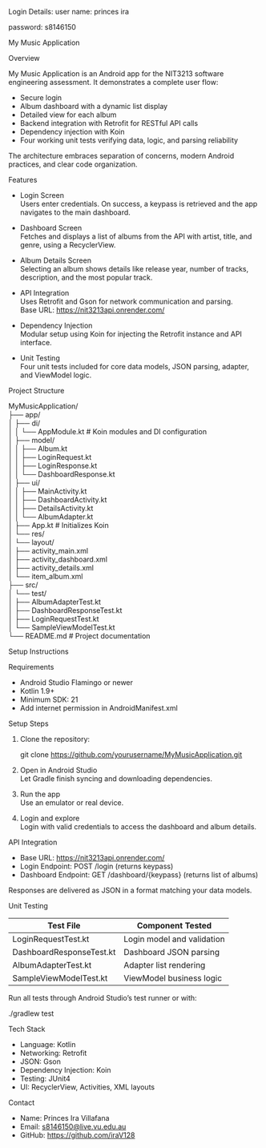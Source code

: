 Login Details:
user name: princes ira

password: s8146150



My Music Application

Overview

My Music Application is an Android app for the NIT3213 software engineering assessment. It demonstrates a complete user flow:

- Secure login  
- Album dashboard with a dynamic list display  
- Detailed view for each album  
- Backend integration with Retrofit for RESTful API calls  
- Dependency injection with Koin  
- Four working unit tests verifying data, logic, and parsing reliability

The architecture embraces separation of concerns, modern Android practices, and clear code organization.

Features

- Login Screen  
  Users enter credentials. On success, a keypass is retrieved and the app navigates to the main dashboard.

- Dashboard Screen  
  Fetches and displays a list of albums from the API with artist, title, and genre, using a RecyclerView.

- Album Details Screen  
  Selecting an album shows details like release year, number of tracks, description, and the most popular track.

- API Integration  
  Uses Retrofit and Gson for network communication and parsing.  
  Base URL: https://nit3213api.onrender.com/

- Dependency Injection  
  Modular setup using Koin for injecting the Retrofit instance and API interface.

- Unit Testing  
  Four unit tests included for core data models, JSON parsing, adapter, and ViewModel logic.

Project Structure

MyMusicApplication/  
├── app/  
│   ├── di/  
│   │   └── AppModule.kt          # Koin modules and DI configuration  
│   ├── model/  
│   │   ├── Album.kt  
│   │   ├── LoginRequest.kt  
│   │   ├── LoginResponse.kt  
│   │   └── DashboardResponse.kt  
│   ├── ui/  
│   │   ├── MainActivity.kt  
│   │   ├── DashboardActivity.kt  
│   │   ├── DetailsActivity.kt  
│   │   └── AlbumAdapter.kt  
│   ├── App.kt                    # Initializes Koin  
│   └── res/  
│       └── layout/  
│           ├── activity_main.xml  
│           ├── activity_dashboard.xml  
│           ├── activity_details.xml  
│           └── item_album.xml  
├── src/  
│   └── test/  
│       ├── AlbumAdapterTest.kt  
│       ├── DashboardResponseTest.kt  
│       ├── LoginRequestTest.kt  
│       └── SampleViewModelTest.kt  
└── README.md                     # Project documentation  

Setup Instructions

Requirements

- Android Studio Flamingo or newer  
- Kotlin 1.9+  
- Minimum SDK: 21  
- Add internet permission in AndroidManifest.xml  

Setup Steps

1. Clone the repository:

   git clone https://github.com/yourusername/MyMusicApplication.git

2. Open in Android Studio  
   Let Gradle finish syncing and downloading dependencies.

3. Run the app  
   Use an emulator or real device.

4. Login and explore  
   Login with valid credentials to access the dashboard and album details.

API Integration

- Base URL: https://nit3213api.onrender.com/  
- Login Endpoint: POST /login (returns keypass)  
- Dashboard Endpoint: GET /dashboard/{keypass} (returns list of albums)  

Responses are delivered as JSON in a format matching your data models.

Unit Testing

Test File                   | Component Tested  
----------------------------|------------------  
LoginRequestTest.kt         | Login model and validation  
DashboardResponseTest.kt    | Dashboard JSON parsing  
AlbumAdapterTest.kt         | Adapter list rendering  
SampleViewModelTest.kt      | ViewModel business logic  

Run all tests through Android Studio’s test runner or with:

./gradlew test

Tech Stack

- Language: Kotlin  
- Networking: Retrofit  
- JSON: Gson  
- Dependency Injection: Koin  
- Testing: JUnit4  
- UI: RecyclerView, Activities, XML layouts  

Contact

- Name: Princes Ira Villafana  
- Email: s8146150@live.vu.edu.au 
- GitHub: https://github.com/iraV128

